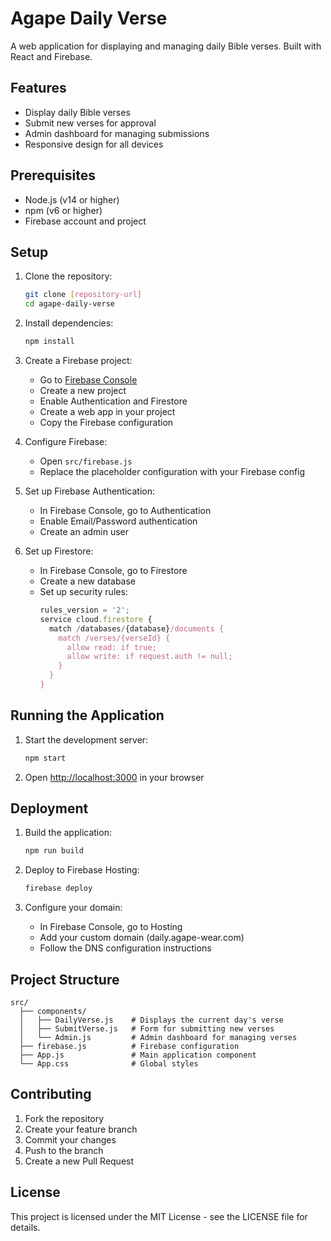 # Agape Daily Verse

A web application for displaying and managing daily Bible verses. Built with React and Firebase.

## Features

- Display daily Bible verses
- Submit new verses for approval
- Admin dashboard for managing submissions
- Responsive design for all devices

## Prerequisites

- Node.js (v14 or higher)
- npm (v6 or higher)
- Firebase account and project

## Setup

1. Clone the repository:
   ```bash
   git clone [repository-url]
   cd agape-daily-verse
   ```

2. Install dependencies:
   ```bash
   npm install
   ```

3. Create a Firebase project:
   - Go to [Firebase Console](https://console.firebase.google.com/)
   - Create a new project
   - Enable Authentication and Firestore
   - Create a web app in your project
   - Copy the Firebase configuration

4. Configure Firebase:
   - Open `src/firebase.js`
   - Replace the placeholder configuration with your Firebase config

5. Set up Firebase Authentication:
   - In Firebase Console, go to Authentication
   - Enable Email/Password authentication
   - Create an admin user

6. Set up Firestore:
   - In Firebase Console, go to Firestore
   - Create a new database
   - Set up security rules:
     ```javascript
     rules_version = '2';
     service cloud.firestore {
       match /databases/{database}/documents {
         match /verses/{verseId} {
           allow read: if true;
           allow write: if request.auth != null;
         }
       }
     }
     ```

## Running the Application

1. Start the development server:
   ```bash
   npm start
   ```

2. Open [http://localhost:3000](http://localhost:3000) in your browser

## Deployment

1. Build the application:
   ```bash
   npm run build
   ```

2. Deploy to Firebase Hosting:
   ```bash
   firebase deploy
   ```

3. Configure your domain:
   - In Firebase Console, go to Hosting
   - Add your custom domain (daily.agape-wear.com)
   - Follow the DNS configuration instructions

## Project Structure

```
src/
  ├── components/
  │   ├── DailyVerse.js    # Displays the current day's verse
  │   ├── SubmitVerse.js   # Form for submitting new verses
  │   └── Admin.js         # Admin dashboard for managing verses
  ├── firebase.js          # Firebase configuration
  ├── App.js               # Main application component
  └── App.css              # Global styles
```

## Contributing

1. Fork the repository
2. Create your feature branch
3. Commit your changes
4. Push to the branch
5. Create a new Pull Request

## License

This project is licensed under the MIT License - see the LICENSE file for details. 